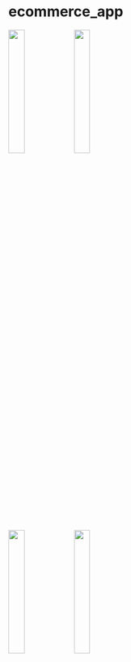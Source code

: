 # ecommerce_app

<p float = "left">
<img src="https://user-images.githubusercontent.com/61151141/212411461-077a9b78-13f4-44b8-b864-b2d9b0515716.png" width=25% height=25%>
<img src="https://user-images.githubusercontent.com/61151141/212411469-e7b2cccc-e3d4-48d4-a620-7205cb10ee81.png" width=25% height=25%>
</p>


<p float = "left">
<img src="https://user-images.githubusercontent.com/61151141/212411474-a98486eb-fc52-473f-b941-79648bfae689.png" width=25% height=25%>
<img src="https://user-images.githubusercontent.com/61151141/212411480-78087ac5-cf41-4690-af0d-148a94ebca6e.png" width=25% height=25%>
</p>
